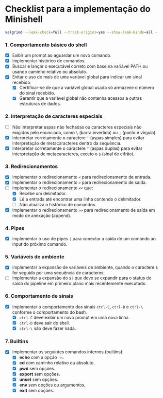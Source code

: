 # Checklist para a implementação do Minishell

```sh
valgrind --leak-check=full --track-origins=yes --show-leak-kinds=all --suppressions=leaks.supp -q ./minishell
```

### 1. **Comportamento básico do shell**
- [x] Exibir um prompt ao aguardar um novo comando.
- [x] Implementar histórico de comandos.
- [x] Buscar e lançar o executável correto com base na variável PATH ou usando caminho relativo ou absoluto.
- [x] Evitar o uso de mais de uma variável global para indicar um sinal recebido.
  - [x] Certificar-se de que a variável global usada só armazene o número do sinal recebido.
  - [x] Garantir que a variável global não contenha acessos a outras estruturas de dados.

### 2. **Interpretação de caracteres especiais**
- [ ] Não interpretar aspas não fechadas ou caracteres especiais não exigidos pelo enunciado, como `\` (barra invertida) ou `;` (ponto e vírgula).
- [x] Interpretar corretamente o caractere `'` (aspas simples) para evitar interpretação de metacaracteres dentro da sequência.
- [x] Interpretar corretamente o caractere `"` (aspas duplas) para evitar interpretação de metacaracteres, exceto o `$` (sinal de cifrão).

### 3. **Redirecionamentos**
- [x] Implementar o redirecionamento `<` para redirecionamento de entrada.
- [x] Implementar o redirecionamento `>` para redirecionamento de saída.
- [ ] Implementar o redirecionamento `<<` que:
  - [x] Recebe um delimitador.
  - [x] Lê a entrada até encontrar uma linha contendo o delimitador.
  - [ ] Não atualiza o histórico de comandos.
- [x] Implementar o redirecionamento `>>` para redirecionamento de saída em modo de anexação (append).

### 4. **Pipes**
- [x] Implementar o uso de pipes `|` para conectar a saída de um comando ao input do próximo comando.

### 5. **Variáveis de ambiente**
- [x] Implementar a expansão de variáveis de ambiente, quando o caractere `$` for seguido por uma sequência de caracteres.
- [ ] Implementar a expansão do ` $? ` que deve se expandir para o status de saída do pipeline em primeiro plano mais recentemente executado.

### 6. **Comportamento de sinais**
- [x] Implementar o comportamento dos sinais `ctrl-C`, `ctrl-D` e `ctrl-\` conforme o comportamento do bash.
  - [x] `ctrl-C` deve exibir um novo prompt em uma nova linha.
  - [x] `ctrl-D` deve sair do shell.
  - [x] `ctrl-\` não deve fazer nada.

### 7. **Builtins**
- [x] Implementar os seguintes comandos internos (builtins):
  - [x] **echo** com a opção `-n`.
  - [x] **cd** com caminho relativo ou absoluto.
  - [x] **pwd** sem opções.
  - [x] **export** sem opções.
  - [x] **unset** sem opções.
  - [x] **env** sem opções ou argumentos.
  - [x] **exit** sem opções.
